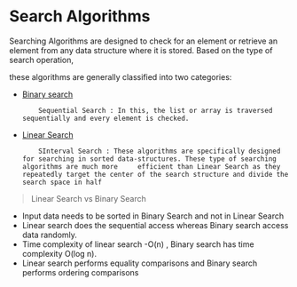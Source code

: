 # Search Algorithms

<p>Searching Algorithms are designed to check for an element or retrieve an element from any data structure where it is stored. Based on the type of search operation, 
  
  these algorithms are generally classified into two categories:</p>

<ul>
  <li><a href="https://github.com/sriThariduSangeeth/RAPID-T4-CL/tree/master/Algorithms-and-Data-Structures/Searching-Techniques/Binary-Search">Binary search</a>
  </li>
  
        Sequential Search : In this, the list or array is traversed sequentially and every element is checked.
  
  <li><a href="https://github.com/sriThariduSangeeth/RAPID-T4-CL/tree/master/Algorithms-and-Data-Structures/Searching-Techniques/Linear-Search">Linear Search</a>     </li>
  
        SInterval Search : These algorithms are specifically designed for searching in sorted data-structures. These type of searching algorithms are much more     efficient than Linear Search as they repeatedly target the center of the search structure and divide the search space in half
  
</ul>


> Linear Search vs Binary Search

- Input data needs to be sorted in Binary Search and not in Linear Search
- Linear search does the sequential access whereas Binary search access data randomly.
- Time complexity of linear search -O(n) , Binary search has time complexity O(log n).
- Linear search performs equality comparisons and Binary search performs ordering comparisons
